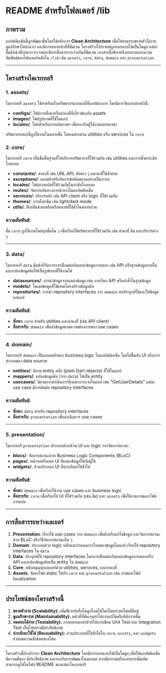 # README สำหรับโฟลเดอร์ /lib

## ภาพรวม
แอปพลิเคชันนี้ถูกพัฒนาขึ้นโดยใช้หลักการ **Clean Architecture** เพื่อให้สามารถขยายตัวได้ง่าย ดูแลรักษาได้สะดวก และมีการแยกหน้าที่ที่ชัดเจน โครงสร้างโปรเจกต์ถูกออกแบบให้เป็นโมดูล แต่ละชั้นมีหน้าที่เฉพาะเจาะจงและมีการสื่อสารระหว่างกันที่ชัดเจน เอกสารนี้อธิบายถึงบทบาทและความสัมพันธ์ของโฟลเดอร์หลักใน `/lib` เช่น `assets`, `core`, `data`, `domain` และ `presentation`

---

## **โครงสร้างไดเรกทอรี**

### **1. assets/**
ไดเรกทอรี `assets` ใช้สำหรับเก็บทรัพยากรแบบคงที่ที่แอปต้องการ โดยมีการจัดแบ่งย่อยดังนี้:
- **configs/**: ไฟล์การตั้งค่าหรือค่าคงที่ที่เกี่ยวข้องกับ assets
- **images/**: ไฟล์รูปภาพที่ใช้ในแอป
- **locales/**: ไฟล์สำหรับการแปลภาษา เพื่อรองรับผู้ใช้งานหลายภาษา

ทรัพยากรเหล่านี้ถูกใช้งานในหลายชั้น โดยเฉพาะผ่าน utilities หรือ services ใน `core`

### **2. core/**
ไดเรกทอรี `core` เป็นชั้นพื้นฐานที่ให้บริการทรัพยากรที่ใช้ร่วมกัน เช่น utilities และการตั้งค่าระดับโกลบอล
- **constants/**: ค่าคงที่ เช่น URL API, คีย์ต่าง ๆ และค่าที่ใช้ซ้ำบ่อย
- **exceptions/**: คลาสสำหรับจัดการข้อผิดพลาดอย่างเป็นระบบ
- **locales/**: ไฟล์การแปลที่ใช้ร่วมกันในระดับโกลบอล
- **routes/**: จัดการเส้นทางการนำทางในแอปพลิเคชัน
- **services/**: บริการหลัก เช่น API client หรือ logic ที่ใช้ร่วมกัน
- **themes/**: การตั้งค่าธีม เช่น light/dark mode
- **utils/**: ฟังก์ชันช่วยเหลือหรือคลาสที่ใช้ซ้ำในหลายส่วน

### ความสัมพันธ์:
ชั้น `core` ถูกใช้งานโดยทุกชั้นอื่น ๆ เพื่อเรียกใช้ทรัพยากรที่ใช้ร่วมกัน เช่น ค่าคงที่ ธีม และบริการต่าง ๆ

---

### **3. data/**
ไดเรกทอรี `data` มีหน้าที่จัดการการเชื่อมต่อกับแหล่งข้อมูลภายนอก เช่น API หรือฐานข้อมูลภายใน และแปลงข้อมูลดิบให้เป็นรูปแบบที่ใช้งานได้
- **datasources/**: การนำข้อมูลจากแหล่งข้อมูล เช่น การเรียก API หรือคำสั่งในฐานข้อมูล
- **models/**: โมเดลข้อมูลที่ใช้แทนโครงสร้างข้อมูลดิบ
- **repositories/**: การนำ repository interfaces จาก `domain` มาประยุกต์ใช้และให้ข้อมูลแก่แอป

### ความสัมพันธ์:
- **พึ่งพา:** `core` สำหรับ utilities และค่าคงที่ (เช่น API client)
- **สื่อสารกับ:** `domain` เพื่อส่งข้อมูลตามความต้องการของ use cases

---

### **4. domain/**
ไดเรกทอรี `domain` เป็นแกนหลักของ business logic ในแอปพลิเคชัน โดยไม่ขึ้นกับ UI หรือการทำงานของ data source
- **entities/**: นิยาม entity หลัก (plain Dart objects) ที่ใช้ในแอป
- **mappers/**: แปลงข้อมูลดิบ (จาก `data`) ให้เป็น entity
- **usecases/**: นิยามการดำเนินการที่เฉพาะเจาะจงในแอป เช่น "GetUserDetails" แต่ละ use case มีการติดต่อ repository interfaces

### ความสัมพันธ์:
- **พึ่งพา:** `data` สำหรับ repository interfaces
- **สื่อสารกับ:** `presentation` เพื่อดำเนินการ use cases

---

### **5. presentation/**
ไดเรกทอรี `presentation` ประกอบด้วยส่วน UI และ logic การจัดการสถานะ
- **blocs/**: จัดการสถานะด้วย Business Logic Components (BLoC)
- **pages/**: หน้าจอหรือเพจ UI ที่แสดงข้อมูลให้กับผู้ใช้
- **widgets/**: ส่วนประกอบ UI ที่นำกลับมาใช้ซ้ำได้

### ความสัมพันธ์:
- **พึ่งพา:** `domain` เพื่อเรียกใช้งาน use cases และ business logic
- **สื่อสารกับ:** `core` เพื่อเรียกใช้ UI ที่ใช้ร่วมกัน (เช่น ธีม) และ `assets` เพื่อใช้งานภาพและไฟล์การแปล

---

## **การสื่อสารระหว่างเลเยอร์**
1. **Presentation**: เรียกใช้ use cases จาก `domain` เพื่อดึงหรือแก้ไขข้อมูล และจัดการสถานะด้วย BLoC หรือวิธีจัดการสถานะอื่น ๆ
2. **Domain**: ประกอบด้วย logic หลักและกำหนดการไหลของข้อมูลในแอป เรียกใช้ repository interfaces ใน `data`
3. **Data**: ประยุกต์ใช้ repository interfaces โดยการเชื่อมต่อกับแหล่งข้อมูลภายนอกหรือ API และแปลงข้อมูลดิบเป็น entity ใน `domain`
4. **Core**: สนับสนุนทุกเลเยอร์ด้วย utilities, services, และค่าคงที่
5. **Assets**: จัดหาไฟล์ static ให้กับ `core` และ `presentation` เช่น ภาพและไฟล์ localization

---

## **ประโยชน์ของโครงสร้างนี้**
1. **ขยายตัวง่าย (Scalability):** เพิ่มฟีเจอร์หรือโมดูลใหม่ได้โดยไม่กระทบโค้ดที่มีอยู่
2. **ดูแลรักษาง่าย (Maintainability):** หน้าที่ที่ชัดเจนทำให้การแก้ไขหรือดีบักง่ายขึ้น
3. **ทดสอบได้ง่าย (Testability):** การแยกเลเยอร์ช่วยให้การเขียน Unit Test และ Integration Test เป็นไปอย่างมีประสิทธิภาพ
4. **นำกลับมาใช้ได้ (Reusability):** ส่วนประกอบที่ใช้ซ้ำได้ใน `core`, `assets`, และ `widgets` ช่วยลดความซ้ำซ้อนของโค้ด

---

โครงสร้างนี้อ้างอิงจาก **Clean Architecture** โดยมีการออกแบบให้เป็นโมดูล เพื่อให้แอปพลิเคชันมีความมั่นคง มีประสิทธิภาพ และรองรับการพัฒนาในอนาคต หากมีคำถามหรือเอกสารเพิ่มเติม สามารถดูได้ในไฟล์ README ของแต่ละไดเรกทอรี

